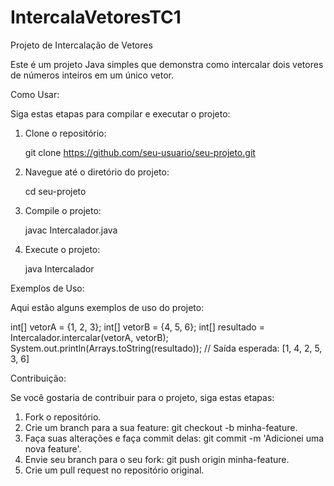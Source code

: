 # IntercalaVetoresTC1

Projeto de Intercalação de Vetores

Este é um projeto Java simples que demonstra como intercalar dois vetores de números inteiros em um único vetor.

Como Usar:

Siga estas etapas para compilar e executar o projeto:

1. Clone o repositório:

   git clone https://github.com/seu-usuario/seu-projeto.git

2. Navegue até o diretório do projeto:

   cd seu-projeto

3. Compile o projeto:

   javac Intercalador.java

4. Execute o projeto:

   java Intercalador

Exemplos de Uso:

Aqui estão alguns exemplos de uso do projeto:

int[] vetorA = {1, 2, 3};
int[] vetorB = {4, 5, 6};
int[] resultado = Intercalador.intercalar(vetorA, vetorB);
System.out.println(Arrays.toString(resultado));
// Saída esperada: [1, 4, 2, 5, 3, 6]

Contribuição:

Se você gostaria de contribuir para o projeto, siga estas etapas:

1. Fork o repositório.
2. Crie um branch para a sua feature: git checkout -b minha-feature.
3. Faça suas alterações e faça commit delas: git commit -m 'Adicionei uma nova feature'.
4. Envie seu branch para o seu fork: git push origin minha-feature.
5. Crie um pull request no repositório original.
